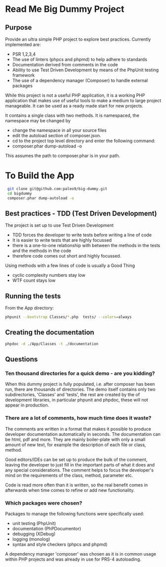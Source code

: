 # Read Me Big Dummy Project

## Purpose
Provide an ultra simple PHP project to explore best practices. Currently
implemented are:
* PSR 1,2,3,4
* The use of linters (phpcs and phpmd) to help adhere to standards
* Documentation derived from comments in the code
* Ability to use Test Driven Development by means of the PhpUnit testing framework
* The use of a dependency manager (Composer) to handle external packages

While this project is not a useful PHP application, it is a working PHP
application that makes use of useful tools to make a medium to large project
manageable. It can be used as a ready made start for new projects.

It contains a single class with two methods. It is namespaced, the namespace
may be changed by
* change the namespace in all your source files
* edit the autoload section of composer.json.
* cd to the project top level directory and enter the following command:
* composer.phar dump-autoload -o

This assumes the path to composer.phar is in your path.

# To Build the App
```bash
 git clone git@github.com:paleo9/big-dummy.git
 cd bigdummy
 composer.phar dump-autoload -o
```

## Best practices - TDD (Test Driven Development)

The project is set up to use Test Driven Development
* TDD forces the developer to write tests before writing a line of code
* It is easier to write tests that are highly focussed
* there is a one-to-one relationship with between the methods in the tests and
  the methods in the code
* therefore code comes out short and highly focussed.

Using methods with a few lines of code is usually a Good Thing
* cyclic complexity numbers stay low
* WTF count stays low

## Running the tests
From the App directory:
```bash
phpunit --bootstrap Classes/*.php  tests/ --colors=always
```
## Creating the documentation
```bash
phpdoc -d ./App/Classes -t ./documentation
```

## Questions

### Ten thousand directories for a quick demo - are you kidding?
When this dummy project is fully populated, i.e. after composer has been run,
there are thousands of directories. The demo itself contains only two
subdirectories, 'Classes' and 'tests', the rest are created by the of
development libraries, in particular phpunit and phpdoc, these will not appear
in production.

### There are a lot of comments, how much time does it waste?
The comments are written in a format that makes it possible to produce
developer documentation automatically in seconds. The documentation can be
html, pdf and more. They are mainly boiler-plate with only a small amount of
new text, for example the description of each file or class, method.

Good editors/IDEs can be set up to produce the bulk of the comment, leaving the
developer to just fill in the important parts of what it does and any special
considerations. The comment helps to focus the developer's mind on the
requirements of the class, method, parameter etc.

Code is read more often than it is written, so the real benefit comes in
afterwards when time comes to refine or add new functionality.

### Which packages were chosen?
Packages to manage the following functions were specifically used:
* unit testing (PhpUnit)
* documentation (PhPDocumentor)
* debugging (XDebug)
* logging (monolog)
* syntax and style checkers (phpcs and phpmd)

A dependency manager 'composer' was chosen as it is in common usage within PHP
projects and was already in use for PRS-4 autoloading.
